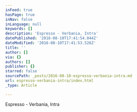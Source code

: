 ```yaml
---
inFeed: true
hasPage: true
inNav: false
inLanguage: null
keywords: []
description: 'Espresso - Verbania, Intra'
datePublished: '2016-08-10T17:41:54.044Z'
dateModified: '2016-08-10T17:41:53.526Z'
title: ''
author: []
via: {}
authors: []
publisher: {}
starred: false
sourcePath: _posts/2016-08-10-espresso-verbania-intra.md
url: espresso-verbania-intra/index.html
_type: Article

---
```

Espresso - Verbania, Intra